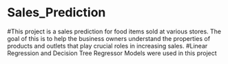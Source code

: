# Sales_Prediction
#This project is a sales prediction for food items sold at various stores. The goal of this is to help the business owners understand the properties of products and outlets that play crucial roles in increasing sales.
#Linear Regression and Decision Tree Regressor Models were used in this project
